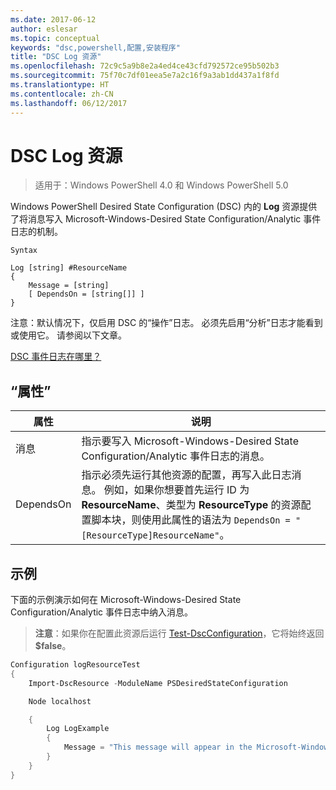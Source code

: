 ```yaml
---
ms.date: 2017-06-12
author: eslesar
ms.topic: conceptual
keywords: "dsc,powershell,配置,安装程序"
title: "DSC Log 资源"
ms.openlocfilehash: 72c9c5a9b8e2a4ed4ce43cfd792572ce95b502b3
ms.sourcegitcommit: 75f70c7df01eea5e7a2c16f9a3ab1dd437a1f8fd
ms.translationtype: HT
ms.contentlocale: zh-CN
ms.lasthandoff: 06/12/2017
---
```

<a id="dsc-log-resource" class="xliff"></a>
# DSC Log 资源 

> 适用于：Windows PowerShell 4.0 和 Windows PowerShell 5.0

Windows PowerShell Desired State Configuration (DSC) 内的 __Log__ 资源提供了将消息写入 Microsoft-Windows-Desired State Configuration/Analytic 事件日志的机制。

```
Syntax

Log [string] #ResourceName
{
    Message = [string]
    [ DependsOn = [string[]] ]
}
```

注意：默认情况下，仅启用 DSC 的“操作”日志。
必须先启用“分析”日志才能看到或使用它。
请参阅以下文章。

[DSC 事件日志在哪里？](https://msdn.microsoft.com/en-us/powershell/dsc/troubleshooting#where-are-dsc-event-logs)

<a id="properties" class="xliff"></a>
## “属性”
|  属性  |  说明   | 
|---|---| 
| 消息| 指示要写入 Microsoft-Windows-Desired State Configuration/Analytic 事件日志的消息。| 
| DependsOn | 指示必须先运行其他资源的配置，再写入此日志消息。 例如，如果你想要首先运行 ID 为 __ResourceName__、类型为 __ResourceType__ 的资源配置脚本块，则使用此属性的语法为 `DependsOn = "[ResourceType]ResourceName"`。| 

<a id="example" class="xliff"></a>
## 示例

下面的示例演示如何在 Microsoft-Windows-Desired State Configuration/Analytic 事件日志中纳入消息。

> **注意**：如果你在配置此资源后运行 [Test-DscConfiguration](https://technet.microsoft.com/en-us/library/dn407382.aspx)，它将始终返回 **$false**。

```powershell 
Configuration logResourceTest
{
    Import-DscResource -ModuleName PSDesiredStateConfiguration

    Node localhost

    {
        Log LogExample
        {
            Message = "This message will appear in the Microsoft-Windows-Desired State Configuration/Analytic event log."
        }
    }
}
```

